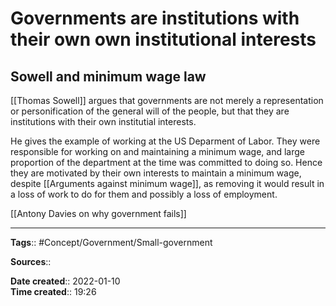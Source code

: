 # Governments are institutions with their own own institutional interests
## Sowell and minimum wage law
[[Thomas Sowell]] argues that governments are not merely a representation or personification of the general will of the people, but that they are  institutions with their own institutial interests.

He gives the example of working at the US Deparment of Labor. They were responsible for working on and maintaining a minimum wage, and large proportion of the department at the time was committed to doing so. Hence they are motivated by their own interests to maintain a minimum wage, despite [[Arguments against minimum wage]], as removing it would result in a loss of work to do for them and possibly a loss of employment.

[[Antony Davies on why government fails]]



---
**Tags**:: #Concept/Government/Small-government 

**Sources**::

**Date created**:: 2022-01-10  
**Time created**:: 19:26